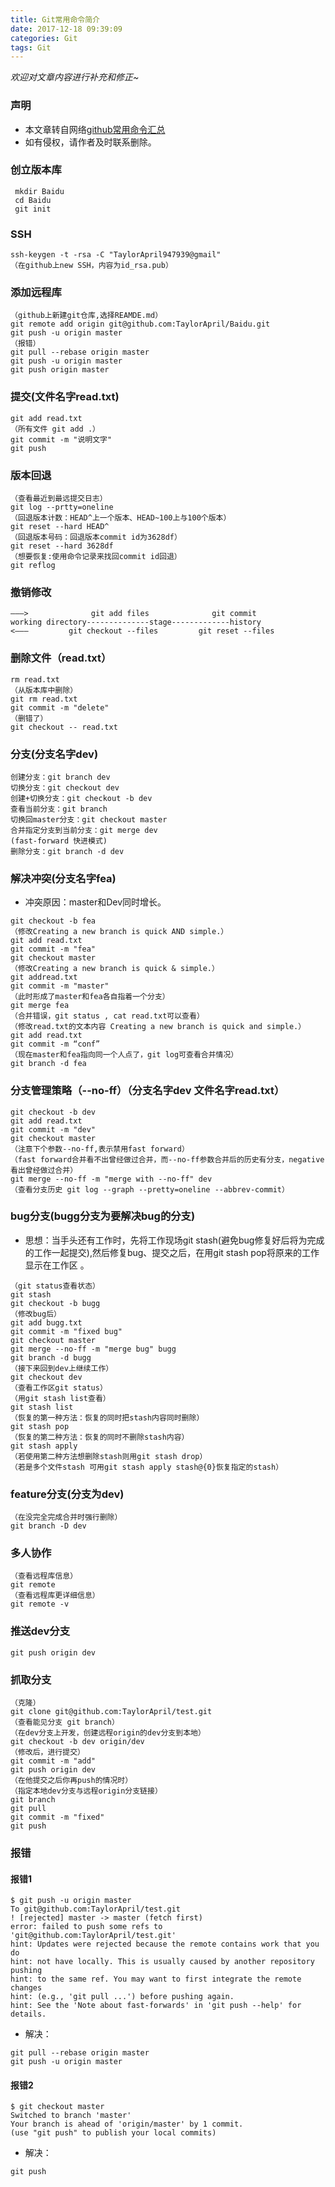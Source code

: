 ```yaml
---
title: Git常用命令简介
date: 2017-12-18 09:39:09
categories: Git
tags: Git
---
```

*欢迎对文章内容进行补充和修正~*
### 声明
* 本文章转自网络[github常用命令汇总](https://www.cnblogs.com/TaylorApril/p/6815142.html)
* 如有侵权，请作者及时联系删除。



### 创立版本库
```
 mkdir Baidu
 cd Baidu
 git init
```

### SSH
```
ssh-keygen -t -rsa -C "TaylorApril947939@gmail"
（在github上new SSH，内容为id_rsa.pub）
```
### 添加远程库
```
（github上新建git仓库,选择REAMDE.md）
git remote add origin git@github.com:TaylorApril/Baidu.git
git push -u origin master
（报错）
git pull --rebase origin master
git push -u origin master
git push origin master
```
### 提交(文件名字read.txt)
```
git add read.txt
（所有文件 git add .）
git commit -m "说明文字"
git push
```
<!--more-->
### 版本回退
```
（查看最近到最远提交日志）
git log --prtty=oneline
（回退版本计数：HEAD^上一个版本、HEAD~100上与100个版本）
git reset --hard HEAD^
（回退版本号码：回退版本commit id为3628df）
git reset --hard 3628df
（想要恢复:使用命令记录来找回commit id回退）
git reflog
```

### 撤销修改
```
———>              git add files              git commit 
working directory--------------stage-------------history
<———         git checkout --files         git reset --files
```

### 删除文件（read.txt）
```
rm read.txt
（从版本库中删除）
git rm read.txt
git commit -m "delete"
（删错了）
git checkout -- read.txt
```
### 分支(分支名字dev)
```
创建分支：git branch dev
切换分支：git checkout dev
创建+切换分支：git checkout -b dev
查看当前分支：git branch
切换回master分支：git checkout master
合并指定分支到当前分支：git merge dev
(fast-forward 快进模式)
删除分支：git branch -d dev

```
### 解决冲突(分支名字fea)
* 冲突原因：master和Dev同时增长。
```
git checkout -b fea
（修改Creating a new branch is quick AND simple.）
git add read.txt
git commit -m "fea"
git checkout master
（修改Creating a new branch is quick & simple.）
git addread.txt
git commit -m "master"
（此时形成了master和fea各自指着一个分支）
git merge fea
（合并错误，git status , cat read.txt可以查看）
（修改read.txt的文本内容 Creating a new branch is quick and simple.）
git add read.txt
git commit -m “conf”
（现在master和fea指向同一个人点了，git log可查看合并情况）
git branch -d fea
```
### 分支管理策略（--no-ff）（分支名字dev 文件名字read.txt）
```
git checkout -b dev
git add read.txt
git commit -m "dev"
git checkout master
（注意下个参数--no-ff,表示禁用fast forward）
（fast forward合并看不出曾经做过合并，而--no-ff参数合并后的历史有分支，negative看出曾经做过合并）
git merge --no-ff -m "merge with --no-ff" dev
（查看分支历史 git log --graph --pretty=oneline --abbrev-commit）
```
### bug分支(bugg分支为要解决bug的分支)
* 思想：当手头还有工作时，先将工作现场git stash(避免bug修复好后将为完成的工作一起提交),然后修复bug、提交之后，在用git stash pop将原来的工作显示在工作区 。
```
（git status查看状态）
git stash
git checkout -b bugg
（修改bug后）
git add bugg.txt
git commit -m "fixed bug"
git checkout master
git merge --no-ff -m "merge bug" bugg
git branch -d bugg
（接下来回到dev上继续工作）
git checkout dev
（查看工作区git status）
（用git stash list查看）
git stash list
（恢复的第一种方法：恢复的同时把stash内容同时删除）
git stash pop
（恢复的第二种方法：恢复的同时不删除stash内容）
git stash apply
（若使用第二种方法想删除stash则用git stash drop）
（若是多个文件stash 可用git stash apply stash@{0}恢复指定的stash）
```
### feature分支(分支为dev)
```
（在没完全完成合并时强行删除）
git branch -D dev
```
### 多人协作
```
（查看远程库信息）
git remote
（查看远程库更详细信息）
git remote -v
```
### 推送dev分支
```
git push origin dev
```
### 抓取分支
```
（克隆）
git clone git@github.com:TaylorApril/test.git
（查看能见分支 git branch）
（在dev分支上开发，创建远程origin的dev分支到本地）
git checkout -b dev origin/dev
（修改后，进行提交）
git commit -m "add"
git push origin dev
（在他提交之后你再push的情况时）
（指定本地dev分支与远程origin分支链接）
git branch
git pull
git commit -m "fixed"
git push
```
### 报错
#### 报错1

```
$ git push -u origin master
To git@github.com:TaylorApril/test.git
! [rejected] master -> master (fetch first)
error: failed to push some refs to 'git@github.com:TaylorApril/test.git'
hint: Updates were rejected because the remote contains work that you do
hint: not have locally. This is usually caused by another repository pushing
hint: to the same ref. You may want to first integrate the remote changes
hint: (e.g., 'git pull ...') before pushing again.
hint: See the 'Note about fast-forwards' in 'git push --help' for details.
```

* 解决：
```
git pull --rebase origin master
git push -u origin master
```

#### 报错2
```
$ git checkout master
Switched to branch 'master'
Your branch is ahead of 'origin/master' by 1 commit.
(use "git push" to publish your local commits)
```
* 解决：
```
git push
```
